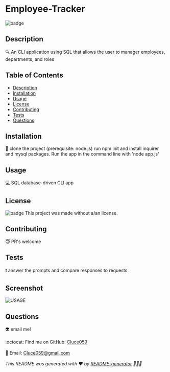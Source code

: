 # Employee-Tracker
  ![badge](https://img.shields.io/badge/license--blueviolet)
  <br />
  ## Description
  🔍 An CLI application using SQL that allows the user to manager employees, departments, and roles
  ## Table of Contents
  - [Description](#description)
  - [Installation](#installation)
  - [Usage](#usage)
  - [License](#license)
  - [Contributing](#contributing)
  - [Tests](#tests)
  - [Questions](#questions)
  ## Installation
  💾 clone the project (prerequisite: node.js)  run npm init and install inquirer and mysql packages. Run the app in the command line with 'node app.js'
  ## Usage
  💻 SQL database-driven CLI app
  ## License
  
  ![badge](https://img.shields.io/badge/license--blueviolet)
  This project was made without a/an  license.
  
  ## Contributing
  😇 PR's welcome
  ## Tests
  ❗  answer the prompts and compare responses to requests

  ## Screenshot
![USAGE](./assets/walkthrough.gif)

  ## Questions
  👽 email me!<br />
  <br />
  :octocat: Find me on GitHub: [Cluce059](https://github.com/Cluce059)<br />
  <br />
  💬 Email: Cluce059@gmail.com<br /><br />
  _This README was generated with ❤️ by [README-generator](https://github.com/Cluce059/readme-generator) 	👀👀👀_
